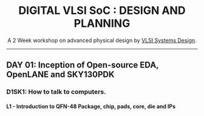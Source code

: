 <div style="text-align: center;">
    <h1>DIGITAL VLSI SoC : DESIGN AND PLANNING</h1>
    <p>
        A 2 Week workshop on advanced physical design by 
        <a href="https://www.vlsisystemdesign.com" target="_blank">VLSI Systems Design</a>.
    </p>
</div>

---

## DAY 01: Inception of Open-source EDA, OpenLANE and SKY130PDK

### D1SK1: How to talk to computers.

#### L1 - Introduction to QFN-48 Package, chip, pads, core, die and IPs